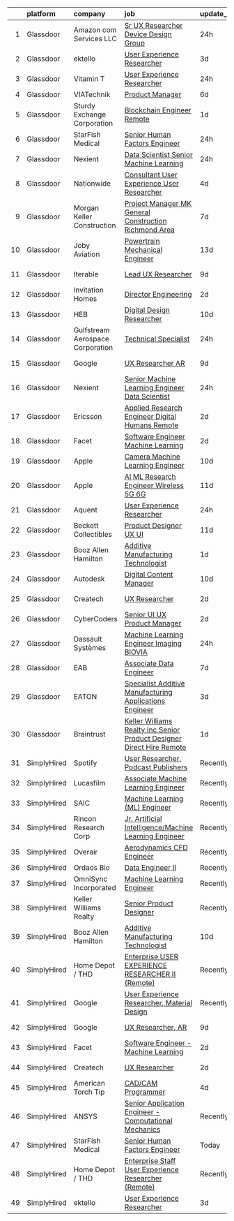 

|    | platform    | company                          | job                                                                                                                                                                                                                                                                                                                                                                                                                                                                                                                                                                                                                                                                                                                                                                                                                                                                                                                                                                                                                                                                                                                                                                                                                                                                                                                                                                          | update_time   | location                   |
|---:|:------------|:---------------------------------|:-----------------------------------------------------------------------------------------------------------------------------------------------------------------------------------------------------------------------------------------------------------------------------------------------------------------------------------------------------------------------------------------------------------------------------------------------------------------------------------------------------------------------------------------------------------------------------------------------------------------------------------------------------------------------------------------------------------------------------------------------------------------------------------------------------------------------------------------------------------------------------------------------------------------------------------------------------------------------------------------------------------------------------------------------------------------------------------------------------------------------------------------------------------------------------------------------------------------------------------------------------------------------------------------------------------------------------------------------------------------------------|:--------------|:---------------------------|
|  1 | Glassdoor   | Amazon com Services LLC          | [Sr  UX Researcher  Device Design Group](https://www.glassdoor.com/partner/jobListing.htm?pos=128&ao=1136043&s=58&guid=00000181758f63b8ae1fcf7c1fbfac8d&src=GD_JOB_AD&t=SR&vt=w&cs=1_e84a49e8&cb=1655534740787&jobListingId=1007946585297&jrtk=3-0-1g5qouovbq02b801-1g5qouovtii1l800-a0286e7c526fbc10-)                                                                                                                                                                                                                                                                                                                                                                                                                                                                                                                                                                                                                                                                                                                                                                                                                                                                                                                                                                                                                                                                      | 24h           | San Francisco, CA          |
|  2 | Glassdoor   | ektello                          | [User Experience Researcher](https://www.glassdoor.com/partner/jobListing.htm?pos=103&ao=1110586&s=58&guid=00000181758f63b8ae1fcf7c1fbfac8d&src=GD_JOB_AD&t=SR&vt=w&ea=1&cs=1_4961ac8b&cb=1655534740781&jobListingId=1007939618815&cpc=DE56C24FF6DEC286&jrtk=3-0-1g5qouovbq02b801-1g5qouovtii1l800-915ffd92501460ca--6NYlbfkN0CLjQmfy67UqlWxJvyH5uxFrQGBFL1cdeZdgq-fUlKTljvii19VO40o9hODfeR06z4R3gKYeA12dSiTX4yFC_llT-SHO-vTVqwBvTr0TUeQ7sqQLmharss2OEzlzSIVsfsJmAiheDQVb3SGwk3mUzb-JDtsyTgnc840NTm9Xfdo-DwM4oPtxPVfXtd_PHWKQme5PXRZDA9AUkd1twu6pb6cYbFqrig7YFj0JBb0_MaZM4z1VYAmo4sNGc4FGLMgTe6Lx9RxPAQOj2cPA0T2JnJ_b5XpK4H2swUz1NMscqWUCk1G4pM0fHZ4FHcn4wkeZFhMuuPWOnNP2mXd4dpO_4N47WEJnUkRUhUs5XlFTiBAyklEsC8nBrJvAcTv_Ax_7gsKyv02MEOo279nz3qcf5kUgMNchsF2Osl1tFvGulajKn1rINAYGehyKkM7H72K1eYn9BrwcEZL1vnLQeqdoVM-y8S-hdA5EhkoU2wRAznnLIkLqlCyxZ0vu3laADjLP1pqNW0Al8J90QbnUZT3Js5J)                                                                                                                                                                                                                                                                                                                                                                                                                                                                                        | 3d            | Washington, DC             |
|  3 | Glassdoor   | Vitamin T                        | [User Experience Researcher](https://www.glassdoor.com/partner/jobListing.htm?pos=107&ao=1110586&s=58&guid=00000181758f63b8ae1fcf7c1fbfac8d&src=GD_JOB_AD&t=SR&vt=w&cs=1_8f8d5d99&cb=1655534740781&jobListingId=1007947510415&cpc=32EE424DE2B657EB&jrtk=3-0-1g5qouovbq02b801-1g5qouovtii1l800-8ffb010d9d7ec4b0--6NYlbfkN0DMrcEu7yrtATojKJA7cEzGQ3FdRGWLh0CZQInL4ECGI6k5tN82kdM0OKoro5eXmjok1pY9WiCtPF0dukI9Fmem5Cq8y8v3Sld1jHAuQrnJsSg_8y4heX17j9R_wXSf16JunJqD7QV3ZczRzo7izK4pN-WqcA9hzaZ1XSgu-eucJsk_uhblyn2sqBvh3zSUipBwH8Sx1nj3TSI1XIugqy4WTxGpFooR0bpN-mWv9OppZBrlXOzAoinuZUGCX-3mihYBC18Hoyc7kGkYeklBZUphwScCaJOKBQHRW-E0dPKQUlvFiljyQDQzMexzcAbdizPdZEPymiK4SqT-peXvcxHsz72W97O67vhSvJyrNIflNC4ATfQr3HSqP90sv5q3IHOyLGYKk4BZoMmJ80WHizg5qGWIm3m8Ty4nIhi94c0xfUuczqqAeK18eQ4h_oDB7pTopmyG_bgsukpXWWEFK-kr7Dy6nLtf_7Y%3D)                                                                                                                                                                                                                                                                                                                                                                                                                                                                                                                                               | 24h           | Remote                     |
|  4 | Glassdoor   | VIATechnik                       | [Product Manager](https://www.glassdoor.com/partner/jobListing.htm?pos=123&ao=1136043&s=58&guid=00000181758f63b8ae1fcf7c1fbfac8d&src=GD_JOB_AD&t=SR&vt=w&ea=1&cs=1_4f3bae8b&cb=1655534740786&jobListingId=1007932911116&jrtk=3-0-1g5qouovbq02b801-1g5qouovtii1l800-974e2d2821f951fa-)                                                                                                                                                                                                                                                                                                                                                                                                                                                                                                                                                                                                                                                                                                                                                                                                                                                                                                                                                                                                                                                                                        | 6d            | Denver, CO                 |
|  5 | Glassdoor   | Sturdy Exchange Corporation      | [Blockchain Engineer  Remote ](https://www.glassdoor.com/partner/jobListing.htm?pos=122&ao=1136043&s=58&guid=00000181758f63b8ae1fcf7c1fbfac8d&src=GD_JOB_AD&t=SR&vt=w&ea=1&cs=1_f44f1eed&cb=1655534740783&jobListingId=1007945004698&jrtk=3-0-1g5qouovbq02b801-1g5qouovtii1l800-cfbd5654e5418373-)                                                                                                                                                                                                                                                                                                                                                                                                                                                                                                                                                                                                                                                                                                                                                                                                                                                                                                                                                                                                                                                                           | 1d            | Remote                     |
|  6 | Glassdoor   | StarFish Medical                 | [Senior Human Factors Engineer](https://www.glassdoor.com/partner/jobListing.htm?pos=102&ao=1110586&s=58&guid=00000181758f63b8ae1fcf7c1fbfac8d&src=GD_JOB_AD&t=SR&vt=w&ea=1&cs=1_0277c452&cb=1655534740780&jobListingId=1007947593549&cpc=C3517E2410EFB392&jrtk=3-0-1g5qouovbq02b801-1g5qouovtii1l800-b51ebb877d4beb5e--6NYlbfkN0CAdXnJhLRgWBsuExhIYXQMhJfl_VVtkw5o-koTEp4Qll_CnSIqCnme2axbprBxIg-aSaui7fGQc4W0erZsV2NKxLhFrjqaEmK6-352Q-geAbq6jJsOMLAdRw4dIus_VpI1FumPt-v2tKCbuSx4kyjh2fLhoi0C7RlQgyDfGXR9EZrZtggeJmVcIidW5b98kjXJoycNQyZZ43iHuPQIy29Pd_TuhgUMuxvL75sguyBlzZJPam9WzpBBvviRFLZ8XLSXY3I3iyFyQrs9Oykx-42Fbq4ce7E84j8Oggpco3pn9crbEt0f-h2mcdYkLb5nSemQ3oDu-uSmQbwkQFxi67eBEAx32j5tH5SPxuTNU3JHl_TkX5S2LNkZYYfypuCPZVi3y_6nxk3zcsCGtAs4t15JdedRmBu1sJAuELrOlg9eS4xdzeymlo9tExoajSvKi7ziK9XtrOiO_oBo6HuRKWNs7eKvXTMfbFNQqGY8WPNLnQGntjqTotXHOL3TfhiC8C0%3D)                                                                                                                                                                                                                                                                                                                                                                                                                                                                                                       | 24h           | California                 |
|  7 | Glassdoor   | Nexient                          | [Data Scientist Senior Machine Learning](https://www.glassdoor.com/partner/jobListing.htm?pos=118&ao=1136043&s=58&guid=00000181758f63b8ae1fcf7c1fbfac8d&src=GD_JOB_AD&t=SR&vt=w&cs=1_6a07b2d4&cb=1655534740782&jobListingId=1007947721688&jrtk=3-0-1g5qouovbq02b801-1g5qouovtii1l800-ab8fc46be28c6a85-)                                                                                                                                                                                                                                                                                                                                                                                                                                                                                                                                                                                                                                                                                                                                                                                                                                                                                                                                                                                                                                                                      | 24h           | Columbus, OH               |
|  8 | Glassdoor   | Nationwide                       | [Consultant  User Experience  User Researcher](https://www.glassdoor.com/partner/jobListing.htm?pos=117&ao=1136043&s=58&guid=00000181758f63b8ae1fcf7c1fbfac8d&src=GD_JOB_AD&t=SR&vt=w&cs=1_cc6cfbd5&cb=1655534740782&jobListingId=1007935266371&jrtk=3-0-1g5qouovbq02b801-1g5qouovtii1l800-521af0eb0c1b4f09-)                                                                                                                                                                                                                                                                                                                                                                                                                                                                                                                                                                                                                                                                                                                                                                                                                                                                                                                                                                                                                                                                | 4d            | Columbus, OH               |
|  9 | Glassdoor   | Morgan Keller Construction       | [Project Manager   MK General Construction Richmond Area](https://www.glassdoor.com/partner/jobListing.htm?pos=110&ao=1110586&s=58&guid=00000181758f63b8ae1fcf7c1fbfac8d&src=GD_JOB_AD&t=SR&vt=w&cs=1_792c9285&cb=1655534740781&jobListingId=1007931770497&cpc=FB7E4A1762AE5BEC&jrtk=3-0-1g5qouovbq02b801-1g5qouovtii1l800-ed4601011fdb1d40--6NYlbfkN0D0ff9e8Lfwlpl5zGbQmpn59AL71QmFd7VKOAnfyjZzp5sdngV8WPgYe0dov1m7Y2nUj_T0Uk68gEiBBp9Y4mQjHNV-oFJFNjLXPRAccWxPGrkL-nj3GN-3hSb0I8ge-EZER_nxpOXuMHxF2SB6XMLoVJAPzEotXfmprCFlHDlq24F6q_5O0KgHD6U1tMNFY27XHKOLtaQy-aWyQBBGi3nWlcgjaU0Ny9dqCpNFPEl-XJRWHq2Tbx6z3-SkU5qZZQ-2RqGyoQA85k0EbqP4G8RkyMqwUlSN3_s2o8nfn9ePTCXaI5jDXTa4_kDrUvXX1X0Yvk7XDhEKCAgRmCz9N35Uv4T9eGUHDwLF7TUkfI9hkAOYt5amc0M2nnSoOs40pSnnhbevIbex6vHqxOTLzhYvne9jjLHYtPfsnJ7CJpCclGwniNolroKTo6c_yTkcQ2dPU1_cRKwkaouBaL2RB4H8QQwjwPI2li8%3D)                                                                                                                                                                                                                                                                                                                                                                                                                                                                                                                  | 7d            | Richmond, VA               |
| 10 | Glassdoor   | Joby Aviation                    | [Powertrain Mechanical Engineer](https://www.glassdoor.com/partner/jobListing.htm?pos=113&ao=1136043&s=58&guid=00000181758f63b8ae1fcf7c1fbfac8d&src=GD_JOB_AD&t=SR&vt=w&cs=1_c641a674&cb=1655534740781&jobListingId=1007917531129&jrtk=3-0-1g5qouovbq02b801-1g5qouovtii1l800-397db405d18566b0-)                                                                                                                                                                                                                                                                                                                                                                                                                                                                                                                                                                                                                                                                                                                                                                                                                                                                                                                                                                                                                                                                              | 13d           | San Carlos, CA             |
| 11 | Glassdoor   | Iterable                         | [Lead UX Researcher](https://www.glassdoor.com/partner/jobListing.htm?pos=126&ao=1136043&s=58&guid=00000181758f63b8ae1fcf7c1fbfac8d&src=GD_JOB_AD&t=SR&vt=w&cs=1_8bd8e368&cb=1655534740786&jobListingId=1007926401455&jrtk=3-0-1g5qouovbq02b801-1g5qouovtii1l800-7e6837ad7d769888-)                                                                                                                                                                                                                                                                                                                                                                                                                                                                                                                                                                                                                                                                                                                                                                                                                                                                                                                                                                                                                                                                                          | 9d            | San Francisco, CA          |
| 12 | Glassdoor   | Invitation Homes                 | [Director  Engineering](https://www.glassdoor.com/partner/jobListing.htm?pos=125&ao=1136043&s=58&guid=00000181758f63b8ae1fcf7c1fbfac8d&src=GD_JOB_AD&t=SR&vt=w&cs=1_08e941d5&cb=1655534740786&jobListingId=1007942630623&jrtk=3-0-1g5qouovbq02b801-1g5qouovtii1l800-4a9853cc5c5441b4-)                                                                                                                                                                                                                                                                                                                                                                                                                                                                                                                                                                                                                                                                                                                                                                                                                                                                                                                                                                                                                                                                                       | 2d            | California                 |
| 13 | Glassdoor   | HEB                              | [Digital Design Researcher](https://www.glassdoor.com/partner/jobListing.htm?pos=129&ao=1136043&s=58&guid=00000181758f63b8ae1fcf7c1fbfac8d&src=GD_JOB_AD&t=SR&vt=w&cs=1_1e073eee&cb=1655534740787&jobListingId=1007924600763&jrtk=3-0-1g5qouovbq02b801-1g5qouovtii1l800-750a790b27e1ecce-)                                                                                                                                                                                                                                                                                                                                                                                                                                                                                                                                                                                                                                                                                                                                                                                                                                                                                                                                                                                                                                                                                   | 10d           | Austin, TX                 |
| 14 | Glassdoor   | Gulfstream Aerospace Corporation | [Technical Specialist](https://www.glassdoor.com/partner/jobListing.htm?pos=130&ao=1136043&s=58&guid=00000181758f63b8ae1fcf7c1fbfac8d&src=GD_JOB_AD&t=SR&vt=w&cs=1_607b68d6&cb=1655534740787&jobListingId=1007947829400&jrtk=3-0-1g5qouovbq02b801-1g5qouovtii1l800-dee2ee7a71938f81-)                                                                                                                                                                                                                                                                                                                                                                                                                                                                                                                                                                                                                                                                                                                                                                                                                                                                                                                                                                                                                                                                                        | 24h           | Savannah, GA               |
| 15 | Glassdoor   | Google                           | [UX Researcher  AR](https://www.glassdoor.com/partner/jobListing.htm?pos=112&ao=1136043&s=58&guid=00000181758f63b8ae1fcf7c1fbfac8d&src=GD_JOB_AD&t=SR&vt=w&cs=1_a174abdb&cb=1655534740781&jobListingId=1007926549078&jrtk=3-0-1g5qouovbq02b801-1g5qouovtii1l800-d861bfc41e3b8d5e-)                                                                                                                                                                                                                                                                                                                                                                                                                                                                                                                                                                                                                                                                                                                                                                                                                                                                                                                                                                                                                                                                                           | 9d            | Mountain View, CA          |
| 16 | Glassdoor   | Nexient                          | [Senior Machine Learning Engineer Data Scientist](https://www.glassdoor.com/partner/jobListing.htm?pos=121&ao=1136043&s=58&guid=00000181758f63b8ae1fcf7c1fbfac8d&src=GD_JOB_AD&t=SR&vt=w&cs=1_e6e0271f&cb=1655534740782&jobListingId=1007947721670&jrtk=3-0-1g5qouovbq02b801-1g5qouovtii1l800-2b5fb07f70042bbd-)                                                                                                                                                                                                                                                                                                                                                                                                                                                                                                                                                                                                                                                                                                                                                                                                                                                                                                                                                                                                                                                             | 24h           | Ann Arbor, MI              |
| 17 | Glassdoor   | Ericsson                         | [Applied Research Engineer  Digital Humans  Remote ](https://www.glassdoor.com/partner/jobListing.htm?pos=116&ao=1136043&s=58&guid=00000181758f63b8ae1fcf7c1fbfac8d&src=GD_JOB_AD&t=SR&vt=w&cs=1_e11113d4&cb=1655534740782&jobListingId=1007942499202&jrtk=3-0-1g5qouovbq02b801-1g5qouovtii1l800-140b016d518edf9e-)                                                                                                                                                                                                                                                                                                                                                                                                                                                                                                                                                                                                                                                                                                                                                                                                                                                                                                                                                                                                                                                          | 2d            | Santa Clara, CA            |
| 18 | Glassdoor   | Facet                            | [Software Engineer   Machine Learning](https://www.glassdoor.com/partner/jobListing.htm?pos=111&ao=1136043&s=58&guid=00000181758f63b8ae1fcf7c1fbfac8d&src=GD_JOB_AD&t=SR&vt=w&ea=1&cs=1_bca75f32&cb=1655534740781&jobListingId=1007942852875&jrtk=3-0-1g5qouovbq02b801-1g5qouovtii1l800-d72e5880989bd4aa-)                                                                                                                                                                                                                                                                                                                                                                                                                                                                                                                                                                                                                                                                                                                                                                                                                                                                                                                                                                                                                                                                   | 2d            | San Francisco, CA          |
| 19 | Glassdoor   | Apple                            | [Camera Machine Learning Engineer](https://www.glassdoor.com/partner/jobListing.htm?pos=104&ao=1110586&s=58&guid=00000181758f63b8ae1fcf7c1fbfac8d&src=GD_JOB_AD&t=SR&vt=w&cs=1_7b27ea28&cb=1655534740780&jobListingId=1007922712152&cpc=3DB599BF2F4828F0&jrtk=3-0-1g5qouovbq02b801-1g5qouovtii1l800-52558ef9fd9a27d9--6NYlbfkN0BvKrLyj5gPmtZO9T8euul8TCxuuKNOtzRJOomxnwSEodTz2Bc-sPZl8WPllYOnI2gRPgU1TYhQxalTes3pQEmUB48w2b4FRUmTaaee4LYve7biEu7g32yQINpT8XYhsvE5HS2n9FPp4Sf4-ZTW4TPXxw9rRC3fra7OVfM8gwxfu6z9pIXbPo_TW2vcNqbVdpkd13vPQGRLi-MUWizM9ElDzjVF1iHLv3WeMgchcjOyESbOehn4ZV98dREdwLHAaZio1mm_PENxTKbGBUvhslhAEO_J6Wi9qeS8BlDJxqYCM7ueUCWZ9oUxMf_AEzjfgzkbH7fCzA6T-DCzO_MJ8qgN0foVLDZgEkNtRGfuJp0gHCrYhEz6upMDr6vfuVgka0dQt8NHV7sxUPhGgy11w-J9nPvlV3JzHcuaR2ujXNOxHKFBQBt7L5CyYpyatAu7t9KyscgNYaUDdsvHJEwoXd-e0OEobxuG648CcKMi2B6-hhN4q2xQXPxmxM4nagHwVySFN6LNxOTIxHpx404uUzhLKPJ_fN1VxmMXhfAhmK9SzSO1puOGMpXZOTBAW-bSwhW5Gyyfz09gX8Jz3-L13_NPXwH4GAtTQH5Ny5FTQospWuU5n1tdOwYRYazg5wm3r2mDuIb8XeGaTekNYeRzlFN0HKaHPYJkI54sog4FQ6pdbX4Lo_kSWm03aars_DYtfQyQr6YofThe8R4oKNCcJxbWA1A6w3InljupdNiFx1pWMlaFWVmNbNNWpPjIc519-X-TUWxTN5a61AeVfSFlr5tZ_06Q_7Qaa295gQIyd66thdSsXul_PjvmLpT-5NbQ3-HhFjaX4Z-61PEkb0RUkRd65CVjv1Nrf01_wAYJkppUc7H3Wo4t9YwgPYUsa47x3DgxSrlyoA6V6m71ybvKGwr2mwxS7acCsZrh6eTdr18yUWq3nYTeHQTP0gphepa8VxkWrYcscnSvGDQmFxov5Y9v6ClD3wEj5Ec%3D)         | 10d           | San Diego, CA              |
| 20 | Glassdoor   | Apple                            | [AI ML Research Engineer   Wireless 5G 6G](https://www.glassdoor.com/partner/jobListing.htm?pos=106&ao=1110586&s=58&guid=00000181758f63b8ae1fcf7c1fbfac8d&src=GD_JOB_AD&t=SR&vt=w&cs=1_88a4567c&cb=1655534740781&jobListingId=1007920183809&cpc=A65DF3A704A48F9B&jrtk=3-0-1g5qouovbq02b801-1g5qouovtii1l800-07c0c54445876a59--6NYlbfkN0BvKrLyj5gPmtZO9T8euul8TCxuuKNOtzRJOomxnwSEodTz2Bc-sPZl8WPllYOnI2g6TSRZbu1cxvvDgvRWU5lzV_qmr6rN0tZkhbTBmvMelqqThyWTZXQyZoZCa41w9WFWhDlV_hErimiX0fyll1NxyI1Db_ysz1Qymy0r8vBiYWke756e0-5jg0mvyk0eT576gC_on_gCuYaiMrORfVUwcyPDghXHOItrGD7c99aFZIQHCYVr5WwsBv2Hh0icjfNzUHbKgZMyK8ARpQDTqxqbpW9DBbkx7Hd540hJIz0zcOKFk_WEBaiJsYAIYTEp8kcXYJ0Hoz5rj98GkUbLR6bPsOzajkeSRJVb7-4G_-Fn8muSaVYAdgY87SQw1VoJSOZLvFTRpshJqvxf_gU9HmYlrGHU3bmKEXE1VZWxdWqtMk2fyQegiy-IH9SZxCLS8mgSYCb-Qhim5eD5ZNQO8TujBjrHeDxA8Grk2_gssZb-l49_hbhPIT76ouRe5bXlQLYtnGxWtyGWAhv1TamDmDj28h1KJpOgslnir-s3S7Vk6hFKLTuKpiJXaMavqWEOyqkqaMZk6Kn8LiHXKNXejpGxerYIbQI7mRC7eJRulJktiV-Ja-h308JkfULmkhTRIJtvNJpghfNQs_iRKwQwsoIM-42phS1cBG728W5onV1E9l4uGLwRUjCW38hkzdaHZx2Amqeg-dfUQHcsoqJ5-6kdzlCrBn0IvQa8lRMd9_r7LXIo2AgT7CIrURpmgNk_FBXBCfMIYkuWa1eNQip16Ewidy_briOAYHcQRys1RoJKLykactJWtkl0-U9PdzEGxS_d_1Mhbgssc-IJMXeyOSGemoSRFkvCRvTcIyRSI2ARMZBa0zE-NxOJCcPfVAeu5qvvCM1z1SnC_AWlOwrvv5lakEmAqPfbd9-L3kP9-gj-GNMKFMQFQ7PyU7JG9i7XM1gjv_hOfW1OTlxvcGtR8Xh9XYadsI4SBpQ%3D) | 11d           | San Diego, CA              |
| 21 | Glassdoor   | Aquent                           | [User Experience Researcher](https://www.glassdoor.com/partner/jobListing.htm?pos=105&ao=1110586&s=58&guid=00000181758f63b8ae1fcf7c1fbfac8d&src=GD_JOB_AD&t=SR&vt=w&cs=1_0183703e&cb=1655534740780&jobListingId=1007947575845&cpc=3DB599BF2F4828F0&jrtk=3-0-1g5qouovbq02b801-1g5qouovtii1l800-8398e86d62796fed--6NYlbfkN0DMrcEu7yrtATojKJA7cEzGQ3FdRGWLh0CZQInL4ECGI9gD0Wolx9R2EDT7B77c2cTfSS0sKx0sPrTiiXrRC4mCy6wvlcZIyaaPwzM8wGJyx9NQOU_eJTkritVdPf6wW3MPn0Q3jkpTzsfWDBEmPQAWOMx6fG0EbOPYZVXRuDgN8mlePErSFPmdXz-4_5xZ5NgYxKmF-xn3g7e2tEtTDeLj4N2Zh2sPDQL7CiT-yBr1Ug5pOAEb9mRotANrw0Zxd-1XfkgD_tJ032iP-WWt0yH0_M8uklgZa0jaHB5COJzUlvo1NkBtLU8DlYXqcZvtgZGteq-pPftRbUBBjy8j5Jb9toEauDOUOnzZ5x240egl8KRb2x_bl-NIGKN9tabat-Ky8hhZ2Ovjb_9Bxjy2zAvJuZ5RoCvipHCqgt7fnt6gRRmySpf87cWNTt02o3p9Yd0Y3sFICfw5gA38G3hMRPDT)                                                                                                                                                                                                                                                                                                                                                                                                                                                                                                                                                             | 24h           | Remote                     |
| 22 | Glassdoor   | Beckett Collectibles             | [Product Designer  UX UI ](https://www.glassdoor.com/partner/jobListing.htm?pos=124&ao=1136043&s=58&guid=00000181758f63b8ae1fcf7c1fbfac8d&src=GD_JOB_AD&t=SR&vt=w&ea=1&cs=1_7eb4bbd0&cb=1655534740786&jobListingId=1007920548321&jrtk=3-0-1g5qouovbq02b801-1g5qouovtii1l800-7ce6155e380e491a-)                                                                                                                                                                                                                                                                                                                                                                                                                                                                                                                                                                                                                                                                                                                                                                                                                                                                                                                                                                                                                                                                               | 11d           | Remote                     |
| 23 | Glassdoor   | Booz Allen Hamilton              | [Additive Manufacturing Technologist](https://www.glassdoor.com/partner/jobListing.htm?pos=101&ao=1110586&s=58&guid=00000181758f63b8ae1fcf7c1fbfac8d&src=GD_JOB_AD&t=SR&vt=w&cs=1_e921bc63&cb=1655534740780&jobListingId=1007945244311&cpc=B6E9EE473EF69035&jrtk=3-0-1g5qouovbq02b801-1g5qouovtii1l800-448df93566dec847--6NYlbfkN0CaLaeO0W0aSDE10oNno4SsRl14ssiVXEJb5QYZji-zahvEu0xfL2FTqFd3xJ5yEYyWP-fCJ3vQOabt-ahE-T_2dCkvylvYbTSbdfAcE6eD7sNGYuYwocznbQDUPu77atmBeZrPMQoIt_IUVP6M3fWPj48J9BGhAQis0cTwfCkw-_dR55OeT7qANGKj1qcRwj4Me3-LPRFM8upKYUQK7nrXjtu4t_VrKo1xJeRwdKgZsWmcnB5OwwD8SYS6FkXsI1ITFXIJofg61zaEl8HNaPRHk8UjvRQEC9ly2ZRAEpYS9Sn6YerzNMGiy0H4yEN4DzDcqwU_Wt2cGhqCuCnANZxvTrbffhZHxN2bFFG2Lc3hfq8SQzXPha8lcc1WHGA_rvv2c7TYRMgjzQPL3vSLSOt4nAU7ujpIsq3-CgqzHPxXqUIMqhh6rV1b9v2jdz8ib7_gpLrDjaLzbBrl9kuO_ZV_1MdZ5aHqvDeA45Sxy6eSds99kHDO2A0zRgT-Nk-BLDEF-tDuZzCzCjkPZ_uW6AKrSie5UkIsoe3AgC7snpYnTCG1o_QjGRZhWdlIF7qYdt4%3D)                                                                                                                                                                                                                                                                                                                                                                                                                                      | 1d            | Warren, MI                 |
| 24 | Glassdoor   | Autodesk                         | [Digital Content Manager](https://www.glassdoor.com/partner/jobListing.htm?pos=127&ao=1136043&s=58&guid=00000181758f63b8ae1fcf7c1fbfac8d&src=GD_JOB_AD&t=SR&vt=w&cs=1_609526ca&cb=1655534740786&jobListingId=1007924255602&jrtk=3-0-1g5qouovbq02b801-1g5qouovtii1l800-25a9e8c58a93f385-)                                                                                                                                                                                                                                                                                                                                                                                                                                                                                                                                                                                                                                                                                                                                                                                                                                                                                                                                                                                                                                                                                     | 10d           | Boston, MA                 |
| 25 | Glassdoor   | Createch                         | [UX Researcher](https://www.glassdoor.com/partner/jobListing.htm?pos=114&ao=1136043&s=58&guid=00000181758f63b8ae1fcf7c1fbfac8d&src=GD_JOB_AD&t=SR&vt=w&ea=1&cs=1_62711505&cb=1655534740782&jobListingId=1007942486177&jrtk=3-0-1g5qouovbq02b801-1g5qouovtii1l800-f2ce10c15be7bc6a-)                                                                                                                                                                                                                                                                                                                                                                                                                                                                                                                                                                                                                                                                                                                                                                                                                                                                                                                                                                                                                                                                                          | 2d            | San Francisco, CA          |
| 26 | Glassdoor   | CyberCoders                      | [Senior UI UX Product Manager](https://www.glassdoor.com/partner/jobListing.htm?pos=109&ao=1110586&s=58&guid=00000181758f63b8ae1fcf7c1fbfac8d&src=GD_JOB_AD&t=SR&vt=w&cs=1_c4fbf805&cb=1655534740781&jobListingId=1007943839529&cpc=1CBFC3E34E2A31FF&jrtk=3-0-1g5qouovbq02b801-1g5qouovtii1l800-6a0b1d655dedcf76--6NYlbfkN0CpFJQzrgRR8WqXWK1qKKEqALWJw739KlKqr2H-MSI4eoBlI4EFrmor2FYZMP3muM09bBlk7ZZHOdDERg3Kcg85-1MHv6LL8lNLWv4u9GT9RyqqSS3S8ccTUpilU2DQmZqMPhsuwrtDPH87S7DZ5iZV42Hy4nG9M2_SzAlHp88nn4vFgSYJdqrv5MAh-3kn_4jbD2RFarflWtypmq1jOpsJGmNK6ij1b50C614QwhhQx02oGTNJqHDhqWINKYO2Y_OdHfWFDrhwB8fnZjqwULmVwl8K611J5XOMy7msGqphbV6pDUGXAeod7wEMrJiGbLsCtfrhCUaqBBp567h11G938d89wZPdAtNmuHXbsqkVgYelYLNReitb9kIryxe-05ecAChwLFhg2SGV_RVaqBRXVyY7IW1v0NHr73MdA053ktM6qmi7Np1oNp5EtCQqs5KAKtSuK1nKybyjvtOK_s2VYXiZZdavTBzosMiNhcJTtGx1QkU3gReSeYHuEhZcK3oq33VumsQ-aEqD2sk3HqIG4J75PCaLchTXuyVVAFIC-pTa1Wx0NwnfcR4QVz7P1pIR3XtppbFpKWcU2nB0tpnCzLQIGFakYumi6rnB7hUI_7Jj3Cli586xJsgvhkVIPgZlch_BAIo7j-nSwzNYfhOUmRlgmX-ZekZIDOstA-XU60SJDqVMZCmAoSJ6_1GdHtoE8kbTO7xwAYGGfe_nTD0ZE9gCgZ0UPmQ4CVq7N-yLG4pnLPFb2O-uSWugYl7uVH3Txisqie2xGKPiqTnumSAaYwKIdzLxhVwVCkwSG-K6JLslPsfVTv90vzlaF-bhiJZW6htrBA4evsqg7uBUHSpkZ_PubmNxnJcKpvev0cgcJ49Q9UMcEDmZIFr4lMI7dqjxxRac9gwz82G739wXnef32dLkgOgOsg2pELmDMEy3FzofFXa_EZssOWOyvqSZ8LYTTCTAoPk5s7t4GpaX6JIZJwFMuf2Rlkg%3D)             | 2d            | Sunnyvale, CA              |
| 27 | Glassdoor   | Dassault Systèmes                | [Machine Learning Engineer   Imaging  BIOVIA ](https://www.glassdoor.com/partner/jobListing.htm?pos=119&ao=1136043&s=58&guid=00000181758f63b8ae1fcf7c1fbfac8d&src=GD_JOB_AD&t=SR&vt=w&cs=1_99454610&cb=1655534740785&jobListingId=1007946878279&jrtk=3-0-1g5qouovbq02b801-1g5qouovtii1l800-e38185e06f0e90e3-)                                                                                                                                                                                                                                                                                                                                                                                                                                                                                                                                                                                                                                                                                                                                                                                                                                                                                                                                                                                                                                                                | 24h           | San Diego, CA              |
| 28 | Glassdoor   | EAB                              | [Associate Data Engineer](https://www.glassdoor.com/partner/jobListing.htm?pos=120&ao=1136043&s=58&guid=00000181758f63b8ae1fcf7c1fbfac8d&src=GD_JOB_AD&t=SR&vt=w&cs=1_4713b7d4&cb=1655534740785&jobListingId=1007931687344&jrtk=3-0-1g5qouovbq02b801-1g5qouovtii1l800-1cee470797581f62-)                                                                                                                                                                                                                                                                                                                                                                                                                                                                                                                                                                                                                                                                                                                                                                                                                                                                                                                                                                                                                                                                                     | 7d            | Remote                     |
| 29 | Glassdoor   | EATON                            | [Specialist   Additive Manufacturing Applications Engineer](https://www.glassdoor.com/partner/jobListing.htm?pos=115&ao=1136043&s=58&guid=00000181758f63b8ae1fcf7c1fbfac8d&src=GD_JOB_AD&t=SR&vt=w&cs=1_b1bf5382&cb=1655534740782&jobListingId=1007939776388&jrtk=3-0-1g5qouovbq02b801-1g5qouovtii1l800-9bbfb668a3ac93a3-)                                                                                                                                                                                                                                                                                                                                                                                                                                                                                                                                                                                                                                                                                                                                                                                                                                                                                                                                                                                                                                                   | 3d            | Southfield, MI             |
| 30 | Glassdoor   | Braintrust                       | [Keller Williams Realty  Inc    Senior Product Designer   Direct Hire  Remote ](https://www.glassdoor.com/partner/jobListing.htm?pos=108&ao=1110586&s=58&guid=00000181758f63b8ae1fcf7c1fbfac8d&src=GD_JOB_AD&t=SR&vt=w&ea=1&cs=1_150dc0da&cb=1655534740781&jobListingId=1007945515466&cpc=2CAED5C921A5F994&jrtk=3-0-1g5qouovbq02b801-1g5qouovtii1l800-f811b1365b71d003--6NYlbfkN0AL3dVr72y2kzw2kaN2Ho5i09lACUMjYeOySpm2U6Kfan0Q5GkZVGCHxlsApy2F536Mh4fFwB8KlYeKx9q-iVgg6LOnq8ad5Et0NWQslvTouRXkuls7NzAoajAYhn1PrQ1U-84DzewOx_Qjj8tLWMyjwOeRw1WYT3boym4NiaCz-VsbGZycBEgq7RGglE-xu2Y55RNygTRi_zpuFnamkSClf4h4GlTe42jkbgn1rT4GWkkjfiVOVKY5_YkuNwJ11UXjGEPIpg8osHXCkTZjVT-3gOdTBNoJsUBdqrtM-Gc8cNheNKCZt9ACN2K8GlGlZeW5-ZviH28mv3sF0ImqFsappWQHOLhpwkUO4i9bqKxMIlIb5_dCa8xHUug-IfNGRB5iZvnM4yEXSU5keBh_MBjmLIsEGZh_wuERqZlaXb-XyKaSAoUPwloX7FW69AHW6oBWXsbF2O5kv56GXe2PNfQtRToaF44vwOqZ2lUaqoV5JwxFu-TsYeRAdx74Y50NVDdbHxs2cIuRBzabnZisXmrwyDboCY7hlETNmhYtZ8nSJLMj8-M4VN1r4M-k5mypxwxj87m1kySZpyVMKweou0rxlskAUMB35iEHDOvCi8SurjVyv3r0HaC1U2s5cZFrVpfR0Tqnurg7CaAc_huwiWmLYRYjKx6iXHW0YRM-aibNeLGLM1VFCJre1MHFiuNdIrPh184dob-27t8PDk093SPs7Bez3ZTEByD05lk60O_ePeacbW8u6xotXEGI-b8bGwjc0bRhet231N4zar9fZ32P)                                                                                                                                                                     | 1d            | San Francisco, CA          |
| 31 | SimplyHired | Spotify                          | [User Researcher, Podcast Publishers](https://www.simplyhired.com/job/EzVMIseMCZYSeAe8tUzdjtWjHJ-Wvq5BdgEd8_u_SRAJIPadQ5NJFw?q=generative+engineer)                                                                                                                                                                                                                                                                                                                                                                                                                                                                                                                                                                                                                                                                                                                                                                                                                                                                                                                                                                                                                                                                                                                                                                                                                          | Recently      | New York, NY               |
| 32 | SimplyHired | Lucasfilm                        | [Associate Machine Learning Engineer](https://www.simplyhired.com/job/XJTtzorP-cvC9W-T4C3Nbsj0BMgIlQp6ZwvKdhPLZqUll3uPYTuIAQ?q=generative+engineer)                                                                                                                                                                                                                                                                                                                                                                                                                                                                                                                                                                                                                                                                                                                                                                                                                                                                                                                                                                                                                                                                                                                                                                                                                          | Recently      | San Francisco, CA          |
| 33 | SimplyHired | SAIC                             | [Machine Learning (ML) Engineer](https://www.simplyhired.com/job/Tub8Xf_WGjA-5QOm12xen5rMMzm82m4WOypaNDAnZTp1Lz0EtRr-6Q?q=generative+engineer)                                                                                                                                                                                                                                                                                                                                                                                                                                                                                                                                                                                                                                                                                                                                                                                                                                                                                                                                                                                                                                                                                                                                                                                                                               | Recently      | Chantilly, VA              |
| 34 | SimplyHired | Rincon Research Corp             | [Jr. Artificial Intelligence/Machine Learning Engineer](https://www.simplyhired.com/job/cyTClm2emt1e--2opSAEyQWxPq_h_bCVexDxxJl_aexJUgMwFO4I9Q?q=generative+engineer)                                                                                                                                                                                                                                                                                                                                                                                                                                                                                                                                                                                                                                                                                                                                                                                                                                                                                                                                                                                                                                                                                                                                                                                                        | Recently      | Chantilly, VA +3 locations |
| 35 | SimplyHired | Overair                          | [Aerodynamics CFD Engineer](https://www.simplyhired.com/job/sSzyGVSetYpz2_ks455OqIXxTgYhgx4rFC1ssgferxkbURM4E9BsSg?q=generative+engineer)                                                                                                                                                                                                                                                                                                                                                                                                                                                                                                                                                                                                                                                                                                                                                                                                                                                                                                                                                                                                                                                                                                                                                                                                                                    | Recently      | Santa Ana, CA              |
| 36 | SimplyHired | Ordaos Bio                       | [Data Engineer II](https://www.simplyhired.com/job/VCPKKm8Ut_7VCp4VfJAAtV760ygqviDFgZ91vPfY0Tu_P5lUwYaPng?q=generative+engineer)                                                                                                                                                                                                                                                                                                                                                                                                                                                                                                                                                                                                                                                                                                                                                                                                                                                                                                                                                                                                                                                                                                                                                                                                                                             | Recently      | New York, NY               |
| 37 | SimplyHired | OmniSync Incorporated            | [Machine Learning Engineer](https://www.simplyhired.com/job/Ms1rUOOkPUDsS74FgK92f7jngW4kzHcHoT7F_OvtjO8xRlfiq_mzCQ?q=generative+engineer)                                                                                                                                                                                                                                                                                                                                                                                                                                                                                                                                                                                                                                                                                                                                                                                                                                                                                                                                                                                                                                                                                                                                                                                                                                    | Recently      | San Diego, CA              |
| 38 | SimplyHired | Keller Williams Realty           | [Senior Product Designer](https://www.simplyhired.com/job/j0nyWMRNxtcQstMHVo3bfqDjeJws-b_GqlnSDyYB7lIYlZcptTnnBQ?q=generative+engineer)                                                                                                                                                                                                                                                                                                                                                                                                                                                                                                                                                                                                                                                                                                                                                                                                                                                                                                                                                                                                                                                                                                                                                                                                                                      | Recently      | Remote                     |
| 39 | SimplyHired | Booz Allen Hamilton              | [Additive Manufacturing Technologist](https://www.simplyhired.com/job/aX1q5uxCrUZ_BFPr36zd81W8FjdVNenl4q6sjx4_a2yxlqpgXLxMWw?q=generative+engineer)                                                                                                                                                                                                                                                                                                                                                                                                                                                                                                                                                                                                                                                                                                                                                                                                                                                                                                                                                                                                                                                                                                                                                                                                                          | 10d           | Warren, MI                 |
| 40 | SimplyHired | Home Depot / THD                 | [Enterprise USER EXPERIENCE RESEARCHER II (Remote)](https://www.simplyhired.com/job/Vxk6_r6G-Y2lov6zm8gWimmfT6_6QSkcwIBqpLlN45du5cUAEOcnpA?q=generative+engineer)                                                                                                                                                                                                                                                                                                                                                                                                                                                                                                                                                                                                                                                                                                                                                                                                                                                                                                                                                                                                                                                                                                                                                                                                            | Recently      | Atlanta, GA                |
| 41 | SimplyHired | Google                           | [User Experience Researcher, Material Design](https://www.simplyhired.com/job/ArVykDMulQk39nZGCUuDK1lJfik1g7ADZ3T_pjyky7YsNkP6WaYxiw?q=generative+engineer)                                                                                                                                                                                                                                                                                                                                                                                                                                                                                                                                                                                                                                                                                                                                                                                                                                                                                                                                                                                                                                                                                                                                                                                                                  | Recently      | New York, NY               |
| 42 | SimplyHired | Google                           | [UX Researcher, AR](https://www.simplyhired.com/job/i0oU9YGBDqve6hCDc8t0gT20CT_AmRUjiosVWroqen5c4RJA7aQ5Yg?q=generative+engineer)                                                                                                                                                                                                                                                                                                                                                                                                                                                                                                                                                                                                                                                                                                                                                                                                                                                                                                                                                                                                                                                                                                                                                                                                                                            | 9d            | Mountain View, CA          |
| 43 | SimplyHired | Facet                            | [Software Engineer - Machine Learning](https://www.simplyhired.com/job/rRl7LpYqGiIowLAwzbrNzMgXtXTFbKgtp-z9fo66PKEqX4Q6nYlO_w?q=generative+engineer)                                                                                                                                                                                                                                                                                                                                                                                                                                                                                                                                                                                                                                                                                                                                                                                                                                                                                                                                                                                                                                                                                                                                                                                                                         | 2d            | San Francisco, CA          |
| 44 | SimplyHired | Createch                         | [UX Researcher](https://www.simplyhired.com/job/i7kHaMs_t4HJbJlYlCbNzuzUNip4IiMfa1iEYNfuICNgoGdDox8jZA?q=generative+engineer)                                                                                                                                                                                                                                                                                                                                                                                                                                                                                                                                                                                                                                                                                                                                                                                                                                                                                                                                                                                                                                                                                                                                                                                                                                                | 2d            | San Francisco, CA          |
| 45 | SimplyHired | American Torch Tip               | [CAD/CAM Programmer](https://www.simplyhired.com/job/wn2fbyaBec78acuNdq2eAVR7_spd69UScYMbA_x7q4_mYYN8c7ZLaQ?q=generative+engineer)                                                                                                                                                                                                                                                                                                                                                                                                                                                                                                                                                                                                                                                                                                                                                                                                                                                                                                                                                                                                                                                                                                                                                                                                                                           | 4d            | Bradenton, FL              |
| 46 | SimplyHired | ANSYS                            | [Senior Application Engineer - Computational Mechanics](https://www.simplyhired.com/job/VUvHEQESYkRNe2g3tJ_Uihxe-6Qae_kl-9eegS1oCb-uMqrbdOuaSw?q=generative+engineer)                                                                                                                                                                                                                                                                                                                                                                                                                                                                                                                                                                                                                                                                                                                                                                                                                                                                                                                                                                                                                                                                                                                                                                                                        | Recently      | Ann Arbor, MI              |
| 47 | SimplyHired | StarFish Medical                 | [Senior Human Factors Engineer](https://www.simplyhired.com/job/qwE3ye3-Hb6L--fFQfQ6wXYeBKY90qGWSqF17GDOAGcKNUskIiN8LQ?q=generative+engineer)                                                                                                                                                                                                                                                                                                                                                                                                                                                                                                                                                                                                                                                                                                                                                                                                                                                                                                                                                                                                                                                                                                                                                                                                                                | Today         | Massachusetts              |
| 48 | SimplyHired | Home Depot / THD                 | [Enterprise Staff User Experience Researcher (Remote)](https://www.simplyhired.com/job/OCmKnGofzV5hw7O-viYblxOz7UbxbYKKYLSNMWkqpJJFujD_IBrYgA?q=generative+engineer)                                                                                                                                                                                                                                                                                                                                                                                                                                                                                                                                                                                                                                                                                                                                                                                                                                                                                                                                                                                                                                                                                                                                                                                                         | Recently      | Atlanta, GA                |
| 49 | SimplyHired | ektello                          | [User Experience Researcher](https://www.simplyhired.com/job/j_6FlUjSGpfvl_bEqxYWoGHIyKLXUHUAv7MvHXJl7g2dhnoMvGsajg?q=generative+engineer)                                                                                                                                                                                                                                                                                                                                                                                                                                                                                                                                                                                                                                                                                                                                                                                                                                                                                                                                                                                                                                                                                                                                                                                                                                   | 3d            | Washington, DC             |